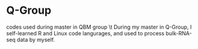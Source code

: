 # Q-Group
codes used during master in QBM group
\t During my master in Q-Group, I self-learned R and Linux code langurages, and used to process bulk-RNA-seq data by myself.
